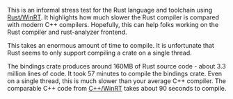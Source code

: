 This is an informal stress test for the Rust language and toolchain using [Rust/WinRT](https://github.com/microsoft/winrt-rs). It highlights how much slower the Rust compiler is compared with modern C++ compilers. Hopefully, this can help folks working on the Rust compiler and rust-analyzer frontend.

This takes an enormous amount of time to compile. It is unfortunate that Rust seems to only support compiling a crate on a single thread.

The bindings crate produces around 160MB of Rust source code - about 3.3 million lines of code. It took 57 minutes to compile the bindings crate. Even on a single thread, this is much slower than your average C++ compiler. The comparable C++ code from [C++/WinRT](https://github.com/microsoft/cppwinrt) takes about 90 seconds to compile.

